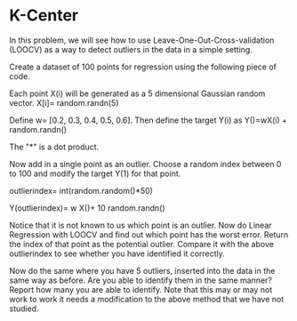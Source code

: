 # K-Center

In this problem, we will see how to use Leave-One-Out-Cross-validation (LOOCV) as a way to detect outliers in the data in a simple setting.

Create a dataset of 100 points for regression using the following piece of code.

Each point X(i) will be generated as a 5 dimensional Gaussian random vector. 
  X[i]= random.randn(5)

Define w= [0.2, 0.3, 0.4, 0.5, 0.6]. Then define the target Y(i) as
  Y()=wX(i) + random.randn()

The "*" is a dot product.

Now add in a single point as an outlier. Choose a random index between 0 to 100 and modify the target Y(1) for that point.

outlierindex= int(random.random()*50) 

Y(outlierindex)= w X()+ 10 random.randn()

Notice that it is not known to us which point is an outlier. Now do Linear Regression with LOOCV and find out which point has the worst error. Return the index of that point as the potential outlier. Compare it with the above outlierindex to see whether you have identified it correctly.

Now do the same where you have 5 outliers, inserted into the data in the same way as before. Are you able to identify them in the same manner? Report how many you are able to identify. Note that this may or may not work to work it needs a modification to the above method that we have not studied.
